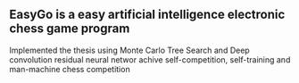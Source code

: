 ## EasyGo is a easy artificial intelligence electronic chess game program
Implemented the thesis  <Master the game of go without human knowledge>
using Monte Carlo Tree Search and Deep convolution residual neural networ
achive self-competition, self-training and man-machine chess competition
